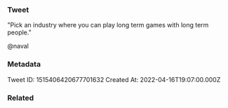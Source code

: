### Tweet
"Pick an industry where you can play long term games with long term people." 

@naval

### Metadata
Tweet ID: 1515406420677701632
Created At: 2022-04-16T19:07:00.000Z

### Related

